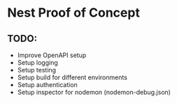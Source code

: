 # Nest Proof of Concept

## TODO:

- Improve OpenAPI setup
- Setup logging
- Setup testing
- Setup build for different environments
- Setup authentication
- Setup inspector for nodemon (nodemon-debug.json)
